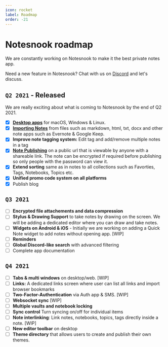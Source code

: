 ```yaml
---
icon: rocket
label: Roadmap
order: -21
---
```


# Notesnook roadmap

We are constantly working on Notesnook to make it the best private notes app.

Need a new feature in Notesnook? Chat with us on [Discord](https://discord.com/invite/5davZnhw3V) and let's discuss.

## `Q2 2021` - Released

We are really exciting about what is coming to Notesnook by the end of Q2 2021.

- [x] **[Desktop apps](https://github.com/streetwriters/notesnook/releases)** for macOS, Windows & Linux.
- [x] **[Importing Notes](https://importer.notesnook.com)** from files such as markdown, html, txt, docx and other note apps such as Evernote & Google Keep.
- [x] **Improve note tagging system:** Edit tag and add/remove multiple notes in a tag
- [x] **[Note Publishing](https://monograph.notesnook.com)** on a public url that is viewable by anyone with a shareable link. The note can be encrypted if required before publishing so only people with the password can view it.
- [x] **Extend sorting** same as in notes to all collections such as Favorties, Tags, Notebooks, Topics etc.
- [x] **Unified promo code system on all platforms**
- [x] Publish blog

## `Q3 2021`

- [ ] **Encrypted file attachements and data compression**
- [ ] **Stylus & Drawing Support** to take notes by drawing on the screen. We will be adding a dedicated editor where you can draw and take notes.
- [ ] **Widgets on Android & iOS** - Initially we are working on adding a Quick Note widget to add notes without opening app. [WIP]
- [ ] **Reminders**
- [ ] **Global Discord-like search** with advanced filtering
- [ ] Complete app documentation

## `Q4 2021`

- [ ] **Tabs & multi windows** on desktop/web. [WIP]
- [ ] **Links:** A dedicated links screen where user can list all links and import browser bookmarks
- [ ] **Two-Factor-Authentication** via Auth app & SMS. [WIP]
- [ ] **Websocket sync** [WIP]
- [ ] **Multiple vaults and notebook locking**
- [ ] **Sync control** Turn syncing on/off for individual items
- [ ] **Note interlinking**: Link notes, notebooks, topics, tags directly inside a note. [WIP]
- [ ] **New editor toolbar** on desktop
- [ ] **Theme directory** that allows users to create and publish their own themes.
